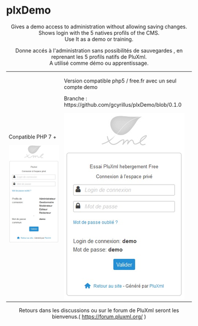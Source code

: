 # plxDemo
<center>
Gives a demo access to administration without allowing saving changes. Shows login with the 5 natives profils of the CMS.<br> Use It as a demo or training.

Donne accés à l'administration sans possibilités de sauvegardes , en reprenant les 5 profils natifs de PluXml.<br> A utilisé comme démo ou apprentissage.

<table><tr><td><p>Conpatible PHP 7 + </p><img src="https://github.com/gcyrillus/plxDemo/blob/main/adminDemo.jpg?raw=true"></td><td><p>Version compatible php5 / free.fr avec un seul compte demo</p>
  <p>Branche : https://github.com/gcyrillus/plxDemo/blob/0.1.0</p>
  <img src="https://github.com/gcyrillus/plxDemo/blob/0.1.0/adminDemoFreeFr.jpg?raw=true">
  </td></tr></table>

Retours dans les discussions ou sur le forum de PluXml seront les bienvenus.( https://forum.pluxml.org/ )</center>
